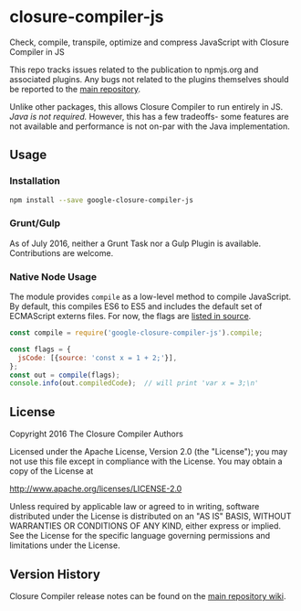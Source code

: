 # closure-compiler-js

Check, compile, transpile, optimize and compress JavaScript with Closure Compiler in JS

This repo tracks issues related to the publication to npmjs.org and associated plugins.
Any bugs not related to the plugins themselves should be reported to the [main repository](https://github.com/google/closure-compiler/).

Unlike other packages, this allows Closure Compiler to run entirely in JS.
*Java is not required.*
However, this has a few tradeoffs- some features are not available and performance is not on-par with the Java implementation.

## Usage

### Installation

```bash
npm install --save google-closure-compiler-js
```

### Grunt/Gulp

As of July 2016, neither a Grunt Task nor a Gulp Plugin is available.
Contributions are welcome.

### Native Node Usage

The module provides `compile` as a low-level method to compile JavaScript.
By default, this compiles ES6 to ES5 and includes the default set of ECMAScript externs files.
For now, the flags are [listed in source](https://github.com/google/closure-compiler/blob/master/src/com/google/javascript/jscomp/gwt/client/GwtRunner.java#L73).

```js
const compile = require('google-closure-compiler-js').compile;

const flags = {
  jsCode: [{source: 'const x = 1 + 2;'}],
};
const out = compile(flags);
console.info(out.compiledCode);  // will print 'var x = 3;\n'
```

## License

Copyright 2016 The Closure Compiler Authors

Licensed under the Apache License, Version 2.0 (the "License");
you may not use this file except in compliance with the License.
You may obtain a copy of the License at

   http://www.apache.org/licenses/LICENSE-2.0

Unless required by applicable law or agreed to in writing, software
distributed under the License is distributed on an "AS IS" BASIS,
WITHOUT WARRANTIES OR CONDITIONS OF ANY KIND, either express or implied.
See the License for the specific language governing permissions and
limitations under the License.

## Version History

Closure Compiler release notes can be found on the
[main repository wiki](https://github.com/google/closure-compiler/wiki/Binary-Downloads).
